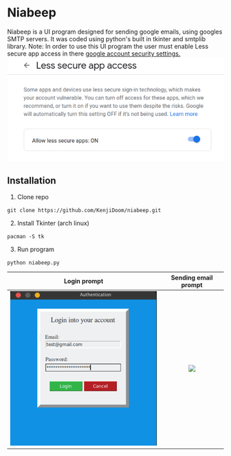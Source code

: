 # Niabeep
Niabeep is a UI program designed for sending google emails, using googles SMTP servers. It was coded using python's built in tkinter and smtplib library. Note: In order to use this UI program the user must enable Less secure app access in there [google account security settings.](https://myaccount.google.com/lesssecureapps)  
![](prototype/LESSAPP.png)
## Installation 
1. Clone repo
```
git clone https://github.com/KenjiDoom/niabeep.git
```
2. Install Tkinter (arch linux) 
```
pacman -S tk
```
3. Run program
```
python niabeep.py
```

Login prompt             |  Sending email prompt
:-------------------------:|:-------------------------:
![](prototype/login_prompt.png)|![](sending_prompt.png)

